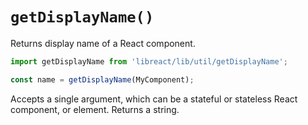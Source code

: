 # `getDisplayName()`

Returns display name of a React component.

```jsx
import getDisplayName from 'libreact/lib/util/getDisplayName';

const name = getDisplayName(MyComponent);
```

Accepts a single argument, which can be a stateful or stateless React component, or element. Returns a string.
